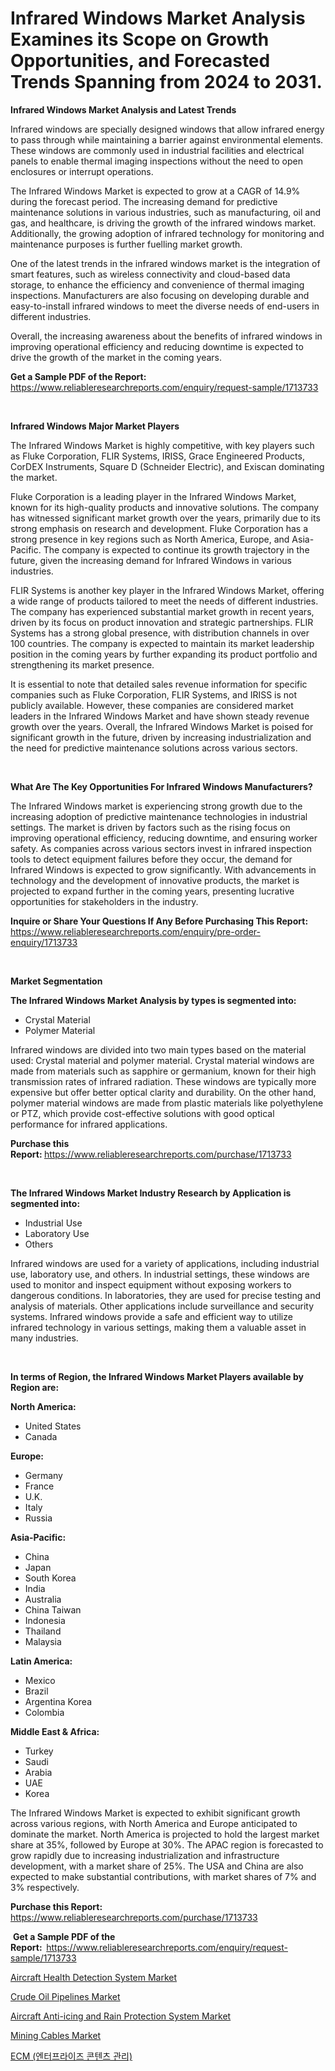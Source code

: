 <p><h1>Infrared Windows Market Analysis Examines its Scope on Growth Opportunities, and Forecasted Trends Spanning from 2024 to 2031.</h1></p><p><strong>Infrared Windows Market Analysis and Latest Trends</strong></p>
<p><p>Infrared windows are specially designed windows that allow infrared energy to pass through while maintaining a barrier against environmental elements. These windows are commonly used in industrial facilities and electrical panels to enable thermal imaging inspections without the need to open enclosures or interrupt operations.</p><p>The Infrared Windows Market is expected to grow at a CAGR of 14.9% during the forecast period. The increasing demand for predictive maintenance solutions in various industries, such as manufacturing, oil and gas, and healthcare, is driving the growth of the infrared windows market. Additionally, the growing adoption of infrared technology for monitoring and maintenance purposes is further fuelling market growth.</p><p>One of the latest trends in the infrared windows market is the integration of smart features, such as wireless connectivity and cloud-based data storage, to enhance the efficiency and convenience of thermal imaging inspections. Manufacturers are also focusing on developing durable and easy-to-install infrared windows to meet the diverse needs of end-users in different industries.</p><p>Overall, the increasing awareness about the benefits of infrared windows in improving operational efficiency and reducing downtime is expected to drive the growth of the market in the coming years.</p></p>
<p><strong>Get a Sample PDF of the Report:&nbsp;</strong> <a href="https://www.reliableresearchreports.com/enquiry/request-sample/1713733">https://www.reliableresearchreports.com/enquiry/request-sample/1713733</a></p>
<p>&nbsp;</p>
<p><strong>Infrared Windows Major Market Players</strong></p>
<p><p>The Infrared Windows Market is highly competitive, with key players such as Fluke Corporation, FLIR Systems, IRISS, Grace Engineered Products, CorDEX Instruments, Square D (Schneider Electric), and Exiscan dominating the market. </p><p>Fluke Corporation is a leading player in the Infrared Windows Market, known for its high-quality products and innovative solutions. The company has witnessed significant market growth over the years, primarily due to its strong emphasis on research and development. Fluke Corporation has a strong presence in key regions such as North America, Europe, and Asia-Pacific. The company is expected to continue its growth trajectory in the future, given the increasing demand for Infrared Windows in various industries.</p><p>FLIR Systems is another key player in the Infrared Windows Market, offering a wide range of products tailored to meet the needs of different industries. The company has experienced substantial market growth in recent years, driven by its focus on product innovation and strategic partnerships. FLIR Systems has a strong global presence, with distribution channels in over 100 countries. The company is expected to maintain its market leadership position in the coming years by further expanding its product portfolio and strengthening its market presence.</p><p>It is essential to note that detailed sales revenue information for specific companies such as Fluke Corporation, FLIR Systems, and IRISS is not publicly available. However, these companies are considered market leaders in the Infrared Windows Market and have shown steady revenue growth over the years. Overall, the Infrared Windows Market is poised for significant growth in the future, driven by increasing industrialization and the need for predictive maintenance solutions across various sectors.</p></p>
<p>&nbsp;</p>
<p><strong>What Are The Key Opportunities For Infrared Windows Manufacturers?</strong></p>
<p><p>The Infrared Windows market is experiencing strong growth due to the increasing adoption of predictive maintenance technologies in industrial settings. The market is driven by factors such as the rising focus on improving operational efficiency, reducing downtime, and ensuring worker safety. As companies across various sectors invest in infrared inspection tools to detect equipment failures before they occur, the demand for Infrared Windows is expected to grow significantly. With advancements in technology and the development of innovative products, the market is projected to expand further in the coming years, presenting lucrative opportunities for stakeholders in the industry.</p></p>
<p><strong>Inquire or Share Your Questions If Any Before Purchasing This Report:</strong> <a href="https://www.reliableresearchreports.com/enquiry/pre-order-enquiry/1713733">https://www.reliableresearchreports.com/enquiry/pre-order-enquiry/1713733</a></p>
<p>&nbsp;</p>
<p><strong>Market Segmentation</strong></p>
<p><strong>The Infrared Windows Market Analysis by types is segmented into:</strong></p>
<p><ul><li>Crystal Material</li><li>Polymer Material</li></ul></p>
<p><p>Infrared windows are divided into two main types based on the material used: Crystal material and polymer material. Crystal material windows are made from materials such as sapphire or germanium, known for their high transmission rates of infrared radiation. These windows are typically more expensive but offer better optical clarity and durability. On the other hand, polymer material windows are made from plastic materials like polyethylene or PTZ, which provide cost-effective solutions with good optical performance for infrared applications.</p></p>
<p><strong>Purchase this Report:&nbsp;</strong><a href="https://www.reliableresearchreports.com/purchase/1713733">https://www.reliableresearchreports.com/purchase/1713733</a></p>
<p>&nbsp;</p>
<p><strong>The Infrared Windows Market Industry Research by Application is segmented into:</strong></p>
<p><ul><li>Industrial Use</li><li>Laboratory Use</li><li>Others</li></ul></p>
<p><p>Infrared windows are used for a variety of applications, including industrial use, laboratory use, and others. In industrial settings, these windows are used to monitor and inspect equipment without exposing workers to dangerous conditions. In laboratories, they are used for precise testing and analysis of materials. Other applications include surveillance and security systems. Infrared windows provide a safe and efficient way to utilize infrared technology in various settings, making them a valuable asset in many industries.</p></p>
<p>&nbsp;</p>
<p><strong>In terms of Region, the Infrared Windows Market Players available by Region are:</strong></p>
<p>
    <p> <strong> North America: </strong>
        <ul>
            <li>United States</li>
            <li>Canada</li>
        </ul>
        </p> 
    <p> <strong> Europe: </strong>
        <ul>
            <li>Germany</li>
            <li>France</li>
            <li>U.K.</li>
            <li>Italy</li>
            <li>Russia</li>
        </ul>
        </p> 
    <p> <strong> Asia-Pacific: </strong>
        <ul>
            <li>China</li>
            <li>Japan</li>
            <li>South Korea</li>
            <li>India</li>
            <li>Australia</li>
            <li>China Taiwan</li>
            <li>Indonesia</li>
            <li>Thailand</li>
            <li>Malaysia</li>
        </ul>
        </p> 
    <p> <strong> Latin America: </strong>
        <ul>
            <li>Mexico</li>
            <li>Brazil</li>
            <li>Argentina Korea</li>
            <li>Colombia</li>
        </ul>
        </p> 
    <p> <strong> Middle East & Africa: </strong>
        <ul>
            <li>Turkey</li>
            <li>Saudi</li>
            <li>Arabia</li>
            <li>UAE</li>
            <li>Korea</li>
        </ul>
    </p>
    </p>
<p><p>The Infrared Windows Market is expected to exhibit significant growth across various regions, with North America and Europe anticipated to dominate the market. North America is projected to hold the largest market share at 35%, followed by Europe at 30%. The APAC region is forecasted to grow rapidly due to increasing industrialization and infrastructure development, with a market share of 25%. The USA and China are also expected to make substantial contributions, with market shares of 7% and 3% respectively.</p></p>
<p><strong>Purchase this Report: </strong><a href="https://www.reliableresearchreports.com/purchase/1713733">https://www.reliableresearchreports.com/purchase/1713733</a></p>
<p>&nbsp;<strong>Get a Sample PDF of the Report:&nbsp;&nbsp;</strong><a href="https://www.reliableresearchreports.com/enquiry/request-sample/1713733">https://www.reliableresearchreports.com/enquiry/request-sample/1713733</a></p>
<p><strong></strong></p>
<p><p><a href="https://issuu.com/reportprime-2/docs/aircraft-health-detection-system-market-size-2030.">Aircraft Health Detection System Market</a></p><p><a href="https://github.com/beatblasta/Market-Research-Report-List-2/blob/main/crude-oil-pipelines-market.md">Crude Oil Pipelines Market</a></p><p><a href="https://issuu.com/reportprime-2/docs/aircraft-anti-icing-and-rain-protection-system-mar">Aircraft Anti-icing and Rain Protection System Market</a></p><p><a href="https://github.com/shotows/Market-Research-Report-List-2/blob/main/mining-cables-market.md">Mining Cables Market</a></p><p><a href="https://github.com/darrellockm3ytan895656/Market-Research-Report-List-1/blob/main/531590115020.md">ECM (엔터프라이즈 콘텐츠 관리)</a></p></p>